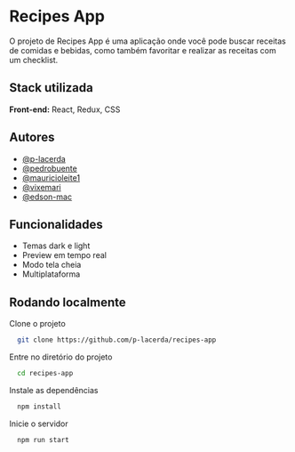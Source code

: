 
# Recipes App

O projeto de Recipes App é uma aplicação onde você pode buscar receitas de comidas e bebidas, como também favoritar e realizar as receitas com um checklist.


## Stack utilizada

**Front-end:** React, Redux, CSS


## Autores

- [@p-lacerda](https://www.github.com/p-lacerda)
- [@pedrobuente](https://www.github.com/pedrobuente)
- [@mauricioleite1](https://www.github.com/mauricioleite1)
- [@vixemari](https://www.github.com/vixemari)
- [@edson-mac](https://www.github.com/edson-mac)


## Funcionalidades

- Temas dark e light
- Preview em tempo real
- Modo tela cheia
- Multiplataforma


## Rodando localmente

Clone o projeto

```bash
  git clone https://github.com/p-lacerda/recipes-app
```

Entre no diretório do projeto

```bash
  cd recipes-app
```

Instale as dependências

```bash
  npm install
```

Inicie o servidor

```bash
  npm run start
```


